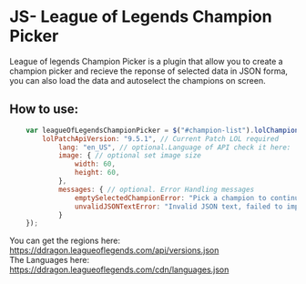 JS- League of Legends Champion Picker
===

League of legends Champion Picker is a plugin that allow you to create a champion picker and recieve the reponse of selected data in JSON forma, you can also load the data and autoselect the champions on screen.

## How to use:
```js
    var leagueOfLegendsChampionPicker = $("#champion-list").lolChampionPicker({
        lolPatchApiVersion: "9.5.1", // Current Patch LOL required   
            lang: "en_US", // optional.Language of API check it here: 
            image: { // optional set image size
                width: 60,
                height: 60,
            },
            messages: { // optional. Error Handling messages
                emptySelectedChampionError: "Pick a champion to continue!",
                unvalidJSONTextError: "Invalid JSON text, failed to import!"
            }
    });
```

You can get the regions here:  
https://ddragon.leagueoflegends.com/api/versions.json  
The Languages here:  
https://ddragon.leagueoflegends.com/cdn/languages.json

